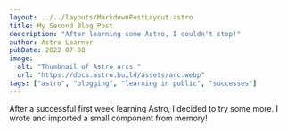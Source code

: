 ```yaml
---
layout: ../../layouts/MarkdownPostLayout.astro
title: My Second Blog Post
description: "After learning some Astro, I couldn't stop!"
author: Astro Learner
pubDate: 2022-07-08
image:
  alt: "Thumbnail of Astro arcs."
  url: "https://docs.astro.build/assets/arc.webp"
tags: ["astro", "blogging", "learning in public", "successes"]
---
```


After a successful first week learning Astro, I decided to try some more. I wrote and imported a small component from memory!
